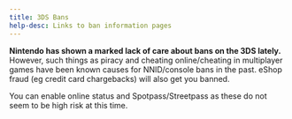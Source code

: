 ```yaml
---
title: 3DS Bans
help-desc: Links to ban information pages
---
```


**Nintendo has shown a marked lack of care about bans on the 3DS lately.**
However, such things as piracy and cheating online/cheating in multiplayer games have been known causes for NNID/console bans in the past.
eShop fraud (eg credit card chargebacks) will also get you banned.

You can enable online status and Spotpass/Streetpass as these do not seem to be high risk at this time.
